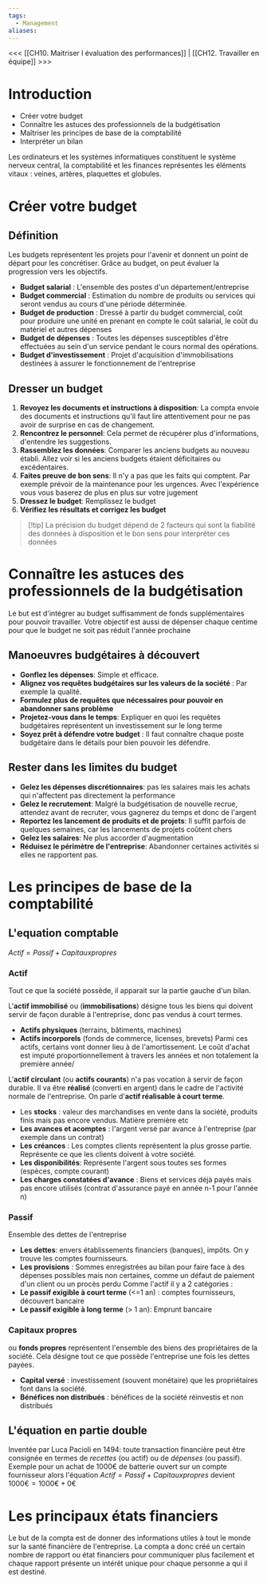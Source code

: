 ```yaml
---
tags:
  - Management
aliases:
---
```

<<< [[CH10. Maitriser l évaluation des performances]] | [[CH12. Travailler en équipe]] >>>

# Introduction
- Créer votre budget
- Connaître les astuces des professionnels de la budgétisation
- Maîtriser les principes de base de la comptabilité
- Interpréter un bilan

Les ordinateurs et les systèmes informatiques constituent le système nerveux central, la comptabilité et les finances représentes les éléments vitaux : veines, artères, plaquettes et globules.

# Créer votre budget

## Définition
Les budgets représentent les projets pour l'avenir et donnent un point de départ pour les concrétiser.
Grâce au budget, on peut évaluer la progression vers les objectifs.

- **Budget salarial** : L'ensemble des postes d'un département/entreprise
- **Budget commercial** : Estimation du nombre de produits ou services qui seront vendus au cours d'une période déterminée.
- **Budget de production** : Dressé à partir du budget commercial, coût pour produire une unité en prenant en compte le coût salarial, le coût du matériel et autres dépenses
- **Budget de dépenses** : Toutes les dépenses susceptibles d'être effectuées au sein d'un service pendant le cours normal des opérations.
- **Budget d'investissement** : Projet d'acquisition d'immobilisations destinées à assurer le fonctionnement de l'entreprise

## Dresser un budget

1. **Revoyez les documents et instructions à disposition**: La compta envoie des documents et instructions qu'il faut lire attentivement pour ne pas avoir de surprise en cas de changement.
2. **Rencontrez le personnel**: Cela permet de récupérer plus d'informations, d'entendre les suggestions.
3. **Rassemblez les données**: Comparer les anciens budgets au nouveau établi. Allez voir si les anciens budgets étaient déficitaires ou excédentaires.
4. **Faites preuve de bon sens**: Il n'y a pas que les faits qui comptent. Par exemple prévoir de la maintenance pour les urgences. Avec l'expérience vous vous baserez de plus en plus sur votre jugement
5. **Dressez le budget**: Remplissez le budget
6. **Vérifiez les résultats et corrigez les budget**

>[!tip] La précision du budget dépend de 2 facteurs qui sont la fiabilité des données à disposition et le bon sens pour interpréter ces données

# Connaître les astuces des professionnels de la budgétisation
Le but est d'intégrer au budget suffisamment de fonds supplémentaires pour pouvoir travailler. Votre objectif est aussi de dépenser chaque centime pour que le budget ne soit pas réduit l'année prochaine

## Manoeuvres budgétaires à découvert
- **Gonflez les dépenses**: Simple et efficace.
- **Alignez vos requêtes budgétaires sur les valeurs de la société** : Par exemple la qualité.
- **Formulez plus de requêtes que nécessaires pour pouvoir en abandonner sans problème**
- **Projetez-vous dans le temps**: Expliquer en quoi les requêtes budgétaires représentent un investissement sur le long terme
- **Soyez prêt à défendre votre budget** : Il faut connaître chaque poste budgétaire dans le détails pour bien pouvoir les défendre.

## Rester dans les limites du budget

- **Gelez les dépenses discrétionnaires**: pas les salaires mais les achats qui n'affectent pas directement la performance
- **Gelez le recrutement**: Malgré la budgétisation de nouvelle recrue, attendez avant de recruter, vous gagnerez du temps et donc de l'argent
- **Reportez les lancement de produits et de projets**: Il suffit parfois de quelques semaines, car les lancements de projets coûtent chers
- **Gelez les salaires**: Ne plus accorder d'augmentation
- **Réduisez le périmètre de l'entreprise**: Abandonner certaines activités si elles ne rapportent pas.

# Les principes de base de la comptabilité

## L'equation comptable
$Actif = Passif + Capitaux propres$

### Actif
Tout ce que la société possède, il apparait sur la partie gauche d'un bilan.

L'**actif immobilisé** ou (**immobilisations**) désigne tous les biens qui doivent servir de façon durable à l'entreprise, donc pas vendus à court termes.
- **Actifs physiques** (terrains, bâtiments, machines)
- **Actifs incorporels** (fonds de commerce, licenses, brevets)
Parmi ces actifs, certains vont donner lieu à de l'amortissement. Le coût d'achat est imputé proportionnellement à travers les années et non totalement la première année/

L'**actif circulant** (ou **actifs courants**) n'a pas vocation à servir de façon durable. Il va être **réalisé** (converti en argent) dans le cadre de l'activité normale de l'entreprise. On parle d'**actif réalisable à court terme**.
- Les **stocks** : valeur des marchandises en vente dans la société, produits finis mais pas encore vendus. Matière première etc
- **Les avances et acomptes** : l'argent versé par avance à l'entreprise (par exemple dans un contrat)
- **Les créances** : Les comptes clients représentent la plus grosse partie. Représente ce que les clients doivent à votre société. 
- **Les disponibilités**: Représente l'argent sous toutes ses formes (espèces, compte courant)
- **Les charges constatées d'avance** : Biens et services déjà payés mais pas encore utilisés (contrat d'assurance payé en année n-1 pour l'année n)

### Passif
Ensemble des dettes de l'entreprise
- **Les dettes**: envers établissements financiers (banques), impôts. On y trouve les comptes fournisseurs.
- **Les provisions** : Sommes enregistrées au bilan pour faire face à des dépenses possibles mais non certaines, comme un défaut de paiement d'un client ou un procès perdu
Comme l'actif il y a 2 catégories : 
- **Le passif exigible à court terme** (<=1 an) : comptes fournisseurs, découvert bancaire
- **Le passif exigible à long terme** (> 1 an): Emprunt bancaire

### Capitaux propres
ou **fonds propres** représentent l'ensemble des biens des propriétaires de la société. Cela désigne tout ce que possède l'entreprise une fois les dettes payées.
- **Capital versé** : investissement (souvent monétaire) que les propriétaires font dans la société.
- **Bénéfices non distribués** : bénéfices de la société réinvestis et non distribués

## L'équation en partie double
Inventée par Luca Pacioli en 1494: toute transaction financière peut être consignée en termes de *recettes* (ou actif) ou de *dépenses* (ou passif).
Exemple pour un achat de 1000€ de batterie ouvert sur un compte fournisseur alors l'équation $Actif = Passif + Capitaux propres$ devient $1000€ = 1000€ + 0€$

# Les principaux états financiers
Le but de la compta est de donner des informations utiles à tout le monde sur la santé financière de l'entreprise.
La compta a donc créé un certain nombre de rapport ou état financiers pour communiquer plus facilement et chaque rapport présente un intérêt unique pour chaque personne a qui il est destiné.
